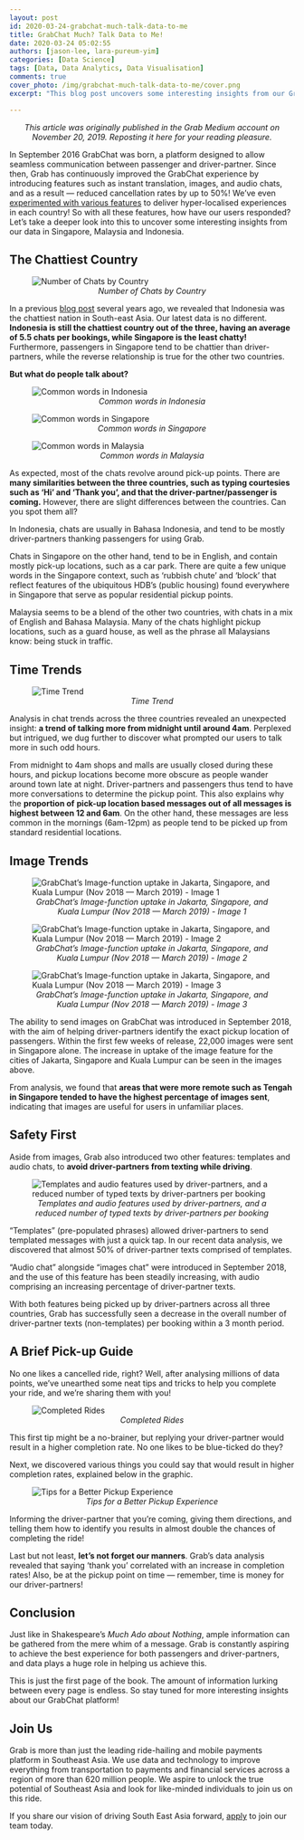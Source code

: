 ```yaml
---
layout: post
id: 2020-03-24-grabchat-much-talk-data-to-me
title: GrabChat Much? Talk Data to Me!
date: 2020-03-24 05:02:55
authors: [jason-lee, lara-pureum-yim]
categories: [Data Science]
tags: [Data, Data Analytics, Data Visualisation]
comments: true
cover_photo: /img/grabchat-much-talk-data-to-me/cover.png
excerpt: "This blog post uncovers some interesting insights from our GrabChat data in Singapore, Malaysia, and Indonesia."

---
```


<p align="center"><i>This article was originally published in the Grab Medium account on November 20, 2019. Reposting it here for your reading pleasure.</i></p>

In September 2016 GrabChat was born, a platform designed to allow seamless communication between passenger and driver-partner. Since then, Grab has continuously improved the GrabChat experience by introducing features such as instant translation, images, and audio chats, and as a result — reduced cancellation rates by up to 50%! We’ve even [experimented with various features](https://engineering.grab.com/experiment-chat-booking-cancellations) to deliver hyper-localised experiences in each country! So with all these features, how have our users responded? Let’s take a deeper look into this to uncover some interesting insights from our data in Singapore, Malaysia and Indonesia.

## The Chattiest Country

<div class="post-image-section"><figure>
  <img src="/img/grabchat-much-talk-data-to-me/image1.png" alt="Number of Chats by Country">
  <figcaption align="middle"><i>Number of Chats by Country</i></figcaption>
</figure></div>

In a previous [blog post](https://www.grab.com/sg/blog/grabchat-feature/) several years ago, we revealed that Indonesia was the chattiest nation in South-east Asia. Our latest data is no different. **Indonesia is still the chattiest country out of the three, having an average of 5.5 chats per bookings, while Singapore is the least chatty!** Furthermore, passengers in Singapore tend to be chattier than driver-partners, while the reverse relationship is true for the other two countries.

**But what do people talk about?**

<div class="post-image-section"><figure>
  <img src="/img/grabchat-much-talk-data-to-me/image2.png" alt="Common words in Indonesia">  
  <figcaption align="middle"><i>Common words in Indonesia</i></figcaption>
</figure></div>

<div class="post-image-section"><figure>
  <img src="/img/grabchat-much-talk-data-to-me/image3.png" alt="Common words in Singapore">  
  <figcaption align="middle"><i>Common words in Singapore</i></figcaption>
</figure></div>

<div class="post-image-section"><figure>
  <img src="/img/grabchat-much-talk-data-to-me/image4.png" alt="Common words in Malaysia">  
  <figcaption align="middle"><i>Common words in Malaysia</i></figcaption>
</figure></div>

As expected, most of the chats revolve around pick-up points. There are **many similarities between the three countries, such as typing courtesies such as ‘Hi’ and ‘Thank you’, and that the driver-partner/passenger is coming.** However, there are slight differences between the countries. Can you spot them all?

In Indonesia, chats are usually in Bahasa Indonesia, and tend to be mostly driver-partners thanking passengers for using Grab.

Chats in Singapore on the other hand, tend to be in English, and contain mostly pick-up locations, such as a car park. There are quite a few unique words in the Singapore context, such as ‘rubbish chute’ and ‘block’ that reflect features of the ubiquitous HDB’s (public housing) found everywhere in Singapore that serve as popular residential pickup points.

Malaysia seems to be a blend of the other two countries, with chats in a mix of English and Bahasa Malaysia. Many of the chats highlight pickup locations, such as a guard house, as well as the phrase all Malaysians know: being stuck in traffic.

## Time Trends

<div class="post-image-section"><figure>
  <img src="/img/grabchat-much-talk-data-to-me/image5.png" alt="Time Trend">
  <figcaption align="middle"><i>Time Trend</i></figcaption>
</figure></div>

Analysis in chat trends across the three countries revealed an unexpected insight: **a trend of talking more from midnight until around 4am**. Perplexed but intrigued, we dug further to discover what prompted our users to talk more in such odd hours.

From midnight to 4am shops and malls are usually closed during these hours, and pickup locations become more obscure as people wander around town late at night. Driver-partners and passengers thus tend to have more conversations to determine the pickup point. This also explains why the **proportion of** **pick-up location based messages out of all messages is highest between 12 and 6am**. On the other hand, these messages are less common in the mornings (6am-12pm) as people tend to be picked up from standard residential locations.

## Image Trends

<div class="post-image-section"><figure>
  <img src="/img/grabchat-much-talk-data-to-me/image6a.png" alt="GrabChat’s Image-function uptake in Jakarta, Singapore, and Kuala Lumpur (Nov 2018 — March 2019) - Image 1">
  <figcaption align="middle"><i>GrabChat’s Image-function uptake in Jakarta, Singapore, and Kuala Lumpur (Nov 2018 — March 2019) - Image 1</i></figcaption>
</figure></div>

<div class="post-image-section"><figure>
  <img src="/img/grabchat-much-talk-data-to-me/image6b.png" alt="GrabChat’s Image-function uptake in Jakarta, Singapore, and Kuala Lumpur (Nov 2018 — March 2019)  - Image 2">
  <figcaption align="middle"><i>GrabChat’s Image-function uptake in Jakarta, Singapore, and Kuala Lumpur (Nov 2018 — March 2019) - Image 2</i></figcaption>
</figure></div>

<div class="post-image-section"><figure>
  <img src="/img/grabchat-much-talk-data-to-me/image6c.png" alt="GrabChat’s Image-function uptake in Jakarta, Singapore, and Kuala Lumpur (Nov 2018 — March 2019) - Image 3">
  <figcaption align="middle"><i>GrabChat’s Image-function uptake in Jakarta, Singapore, and Kuala Lumpur (Nov 2018 — March 2019) - Image 3</i></figcaption>
</figure></div>

The ability to send images on GrabChat was introduced in September 2018, with the aim of helping driver-partners identify the exact pickup location of passengers. Within the first few weeks of release, 22,000 images were sent in Singapore alone. The increase in uptake of the image feature for the cities of Jakarta, Singapore and Kuala Lumpur can be seen in the images above.

From analysis, we found that **areas that were more remote such as Tengah in Singapore tended to have the highest percentage of images sent**, indicating that images are useful for users in unfamiliar places.

## Safety First

Aside from images, Grab also introduced two other features: templates and audio chats, to **avoid driver-partners from texting while driving**.

<div class="post-image-section"><figure>
  <img src="/img/grabchat-much-talk-data-to-me/image7.png" alt="Templates and audio features used by driver-partners, and a reduced number of typed texts by driver-partners per booking">
  <figcaption align="middle"><i>Templates and audio features used by driver-partners, and a reduced number of typed texts by driver-partners per booking</i></figcaption>
</figure></div>

“Templates” (pre-populated phrases) allowed driver-partners to send templated messages with just a quick tap. In our recent data analysis, we discovered that almost 50% of driver-partner texts comprised of templates.

“Audio chat” alongside “images chat” were introduced in September 2018, and the use of this feature has been steadily increasing, with audio comprising an increasing percentage of driver-partner texts.

With both features being picked up by driver-partners across all three countries, Grab has successfully seen a decrease in the overall number of driver-partner texts (non-templates) per booking within a 3 month period.

## A Brief Pick-up Guide

No one likes a cancelled ride, right? Well, after analysing millions of data points, we’ve unearthed some neat tips and tricks to help you complete your ride, and we’re sharing them with you!

<div class="post-image-section"><figure>
  <img src="/img/grabchat-much-talk-data-to-me/image8.png" alt="Completed Rides">
  <figcaption align="middle"><i>Completed Rides</i></figcaption>
</figure></div>

This first tip might be a no-brainer, but replying your driver-partner would result in a higher completion rate. No one likes to be blue-ticked do they?

Next, we discovered various things you could say that would result in higher completion rates, explained below in the graphic.

<div class="post-image-section"><figure>
  <img src="/img/grabchat-much-talk-data-to-me/image9.png" alt="Tips for a Better Pickup Experience">
  <figcaption align="middle"><i>Tips for a Better Pickup Experience</i></figcaption>
</figure></div>

Informing the driver-partner that you’re coming, giving them directions, and telling them how to identify you results in almost double the chances of completing the ride!

Last but not least, **let’s not forget our manners**. Grab’s data analysis revealed that saying ‘thank you’ correlated with an increase in completion rates! Also, be at the pickup point on time — remember, time is money for our driver-partners!

## Conclusion

Just like in Shakespeare’s *Much Ado about Nothing*, ample information can be gathered from the mere whim of a message. Grab is constantly aspiring to achieve the best experience for both passengers and driver-partners, and data plays a huge role in helping us achieve this.

This is just the first page of the book. The amount of information lurking between every page is endless. So stay tuned for more interesting insights about our GrabChat platform!

## Join Us
Grab is more than just the leading ride-hailing and mobile payments platform in Southeast Asia. We use data and technology to improve everything from transportation to payments and financial services across a region of more than 620 million people. We aspire to unlock the true potential of Southeast Asia and look for like-minded individuals to join us on this ride.

If you share our vision of driving South East Asia forward, [apply](https://grab.careers/jobs/) to join our team today.
